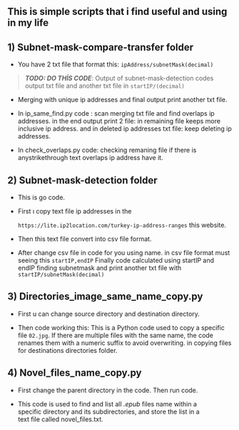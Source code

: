 ## This is simple scripts that i find useful and using in my life


## 1) Subnet-mask-compare-transfer folder

 - You have 2 txt file that format this: `ipAddress/subnetMask(decimal)`

> ***TODO: DO THİS CODE***: Output of subnet-mask-detection codes output txt file and another txt file in `startIP/(decimal)`

 - Merging with unique ip addresses and final output print another txt
   file.
 
 - In ip_same_find.py code : scan merging txt file and find overlaps ip
   addresses. in the end output print 2 file: in remaining file keeps
   more inclusive ip address. and in deleted ip addresses txt file: keep
   deleting ip addresses.
 - In check_overlaps.py code: checking remaning file if there is anystrikethrough text
   overlaps ip address have it.

## 2) Subnet-mask-detection folder

 - This is go code.
 
 - First ı copy text file ip addresses in the
 
   `https://lite.ip2location.com/turkey-ip-address-ranges` this website.
 - Then this text file convert into csv file format.
 
 - After change csv file in code for you using name. in csv file format
   must seeing this `startIP,endIP` Finally code calculated using
   startIP and endIP finding subnetmask and print another txt file with
   `startIP/subnetMask(decimal)`

## 3) Directories_image_same_name_copy.py

 - First u can change source directory and destination directory.
 
 - Then code working this:  This is a Python code used to copy a
   specific file `02.jpg`. If there are multiple files with the same
   name, the code renames them with a numeric suffix to avoid
   overwriting. in copying files for destinations directories folder.

## 4) Novel_files_name_copy.py

 - First change the parent directory in the code. Then run code.
   
   
 - This code is used to find and list all *.epub* files name within a   
   specific directory and its subdirectories, and store the list in a   
   text file called novel_files.txt.

